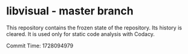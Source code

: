 # libvisual - master branch

This repository contains the frozen state of the repository.
Its history is cleared. It is used only for static code
analysis with Codacy.

Commit Time: 1728094979